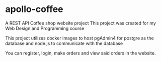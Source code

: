 # apollo-coffee
A REST API Coffee shop website project
This project was created for my Web Design and Programming course

This project utilizes docker images to host pgAdmin4 for postgre as the database and node.js to communicate with the database

You can register, login, make orders and view said orders in the website.
